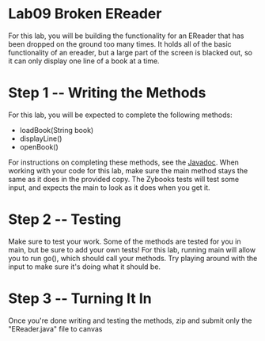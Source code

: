 # Lab09 Broken EReader
For this lab, you will be building the functionality for an EReader that has been dropped on the ground too many times. It holds all of the basic functionality
of an ereader, but a large part of the screen is blacked out, so it can only display one line of a book at a time.
# Step 1 -- Writing the Methods
For this lab, you will be expected to complete the following methods:
- loadBook(String book)
- displayLine()
- openBook()

For instructions on completing these methods, see the [Javadoc](https://csu-compsci-cs163-4.github.io/Lab09BrokenEReader/).
When working with your code for this lab, make sure the main method stays the same as it does in the provided copy. The Zybooks tests will test some input, and expects the main to look as it does when you get it.

# Step 2 -- Testing
Make sure to test your work. Some of the methods are tested for you in main, but be sure to add your own tests!
For this lab, running main will allow you to run go(), which should call your methods. Try playing around with the input to make sure it's doing what it should be.

# Step 3 -- Turning It In
Once you're done writing and testing the methods, zip and submit only the "EReader.java" file to canvas
